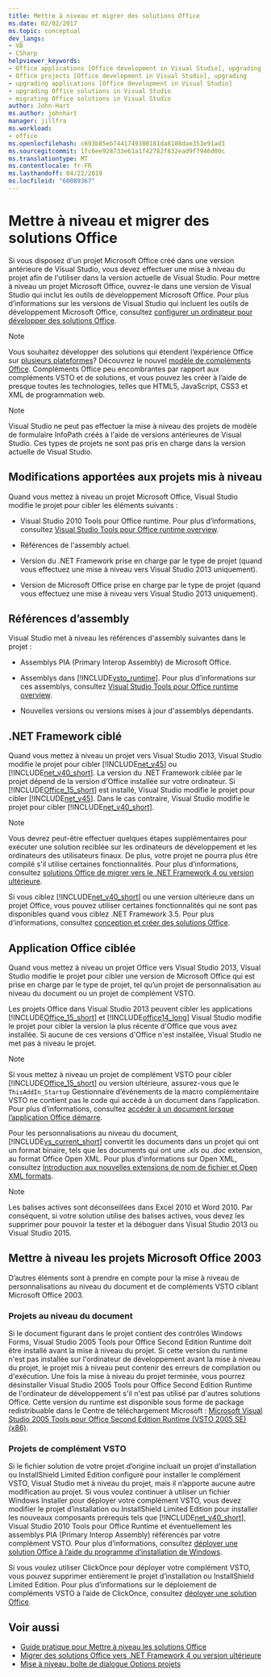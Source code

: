 ```yaml
---
title: Mettre à niveau et migrer des solutions Office
ms.date: 02/02/2017
ms.topic: conceptual
dev_langs:
- VB
- CSharp
helpviewer_keywords:
- Office applications [Office development in Visual Studio], upgrading
- Office projects [Office development in Visual Studio], upgrading
- upgrading applications [Office development in Visual Studio]
- upgrading Office solutions in Visual Studio
- migrating Office solutions in Visual Studio
author: John-Hart
ms.author: johnhart
manager: jillfra
ms.workload:
- office
ms.openlocfilehash: c693b85eb7441749300181da8108dae353e91ad1
ms.sourcegitcommit: 1fc6ee928733e61a1f42782f832ead9f7946d00c
ms.translationtype: MT
ms.contentlocale: fr-FR
ms.lasthandoff: 04/22/2019
ms.locfileid: "60089367"
---
```

# <a name="upgrade-and-migrate-office-solutions"></a>Mettre à niveau et migrer des solutions Office
  Si vous disposez d'un projet Microsoft Office créé dans une version antérieure de Visual Studio, vous devez effectuer une mise à niveau du projet afin de l'utiliser dans la version actuelle de Visual Studio. Pour mettre à niveau un projet Microsoft Office, ouvrez-le dans une version de Visual Studio qui inclut les outils de développement Microsoft Office. Pour plus d’informations sur les versions de Visual Studio qui incluent les outils de développement Microsoft Office, consultez [configurer un ordinateur pour développer des solutions Office](../vsto/configuring-a-computer-to-develop-office-solutions.md).

> [!NOTE]
>  Vous souhaitez développer des solutions qui étendent l’expérience Office sur [plusieurs plateformes](https://dev.office.com/add-in-availability)? Découvrez le nouvel [modèle de compléments Office](https://dev.office.com/docs/add-ins/overview/office-add-ins). Compléments Office peu encombrantes par rapport aux compléments VSTO et de solutions, et vous pouvez les créer à l’aide de presque toutes les technologies, telles que HTML5, JavaScript, CSS3 et XML de programmation web.

> [!NOTE]
>  Visual Studio ne peut pas effectuer la mise à niveau des projets de modèle de formulaire InfoPath créés à l'aide de versions antérieures de Visual Studio. Ces types de projets ne sont pas pris en charge dans la version actuelle de Visual Studio.

## <a name="changes-to-upgraded-projects"></a>Modifications apportées aux projets mis à niveau
 Quand vous mettez à niveau un projet Microsoft Office, Visual Studio modifie le projet pour cibler les éléments suivants :

- Visual Studio 2010 Tools pour Office runtime. Pour plus d’informations, consultez [Visual Studio Tools pour Office runtime overview](../vsto/visual-studio-tools-for-office-runtime-overview.md).

- Références de l'assembly actuel.

- Version du .NET Framework prise en charge par le type de projet (quand vous effectuez une mise à niveau vers Visual Studio 2013 uniquement).

- Version de Microsoft Office prise en charge par le type de projet (quand vous effectuez une mise à niveau vers Visual Studio 2013 uniquement).

## <a name="assembly-references"></a>Références d’assembly
 Visual Studio met à niveau les références d'assembly suivantes dans le projet :

- Assemblys PIA (Primary Interop Assembly) de Microsoft Office.

- Assemblys dans [!INCLUDE[vsto_runtime](../vsto/includes/vsto-runtime-md.md)]. Pour plus d’informations sur ces assemblys, consultez [Visual Studio Tools pour Office runtime overview](../vsto/visual-studio-tools-for-office-runtime-overview.md).

- Nouvelles versions ou versions mises à jour d'assemblys dépendants.

## <a name="targeted-net-framework"></a>.NET Framework ciblé
 Quand vous mettez à niveau un projet vers Visual Studio 2013, Visual Studio modifie le projet pour cibler [!INCLUDE[net_v45](../vsto/includes/net-v45-md.md)] ou [!INCLUDE[net_v40_short](../sharepoint/includes/net-v40-short-md.md)]. La version du .NET Framework ciblée par le projet dépend de la version d'Office installée sur votre ordinateur. Si [!INCLUDE[Office_15_short](../vsto/includes/office-15-short-md.md)] est installé, Visual Studio modifie le projet pour cibler [!INCLUDE[net_v45](../vsto/includes/net-v45-md.md)]. Dans le cas contraire, Visual Studio modifie le projet pour cibler [!INCLUDE[net_v40_short](../sharepoint/includes/net-v40-short-md.md)].

> [!NOTE]
>  Vous devrez peut-être effectuer quelques étapes supplémentaires pour exécuter une solution reciblée sur les ordinateurs de développement et les ordinateurs des utilisateurs finaux. De plus, votre projet ne pourra plus être compilé s'il utilise certaines fonctionnalités. Pour plus d’informations, consultez [solutions Office de migrer vers le .NET Framework 4 ou version ultérieure](../vsto/migrating-office-solutions-to-the-dotnet-framework-4-or-later.md).

 Si vous ciblez [!INCLUDE[net_v40_short](../sharepoint/includes/net-v40-short-md.md)] ou une version ultérieure dans un projet Office, vous pouvez utiliser certaines fonctionnalités qui ne sont pas disponibles quand vous ciblez .NET Framework 3.5. Pour plus d’informations, consultez [conception et créer des solutions Office](../vsto/designing-and-creating-office-solutions.md).

## <a name="targeted-office-application"></a>Application Office ciblée
 Quand vous mettez à niveau un projet Office vers Visual Studio 2013, Visual Studio modifie le projet pour cibler une version de Microsoft Office qui est prise en charge par le type de projet, tel qu’un projet de personnalisation au niveau du document ou un projet de complément VSTO.

 Les projets Office dans Visual Studio 2013 peuvent cibler les applications [!INCLUDE[Office_15_short](../vsto/includes/office-15-short-md.md)] et [!INCLUDE[office14_long](../vsto/includes/office14-long-md.md)]  Visual Studio modifie le projet pour cibler la version la plus récente d'Office que vous avez installée. Si aucune de ces versions d'Office n'est installée, Visual Studio ne met pas à niveau le projet.

> [!NOTE]
>  Si vous mettez à niveau un projet de complément VSTO pour cibler [!INCLUDE[Office_15_short](../vsto/includes/office-15-short-md.md)] ou version ultérieure, assurez-vous que le `ThisAddIn_Startup` Gestionnaire d’événements de la macro complémentaire VSTO ne contient pas le code qui accède à un document dans l’application. Pour plus d’informations, consultez [accéder à un document lorsque l’application Office démarre](../vsto/programming-vsto-add-ins.md#AccessingDocuments).

 Pour les personnalisations au niveau du document, [!INCLUDE[vs_current_short](../sharepoint/includes/vs-current-short-md.md)] convertit les documents dans un projet qui ont un format binaire, tels que les documents qui ont une *.xls* ou *.doc* extension, au format Office Open XML. Pour plus d’informations sur Open XML, consultez [Introduction aux nouvelles extensions de nom de fichier et Open XML formats](https://support.office.com/en-nz/article/Introduction-to-new-file-name-extensions-eca81dcb-5626-4e5b-8362-524d13ae4ec1).

> [!NOTE]
>  Les balises actives sont déconseillées dans Excel 2010 et Word 2010. Par conséquent, si votre solution utilise des balises actives, vous devez les supprimer pour pouvoir la tester et la déboguer dans Visual Studio 2013 ou Visual Studio 2015.

## <a name="upgrade-microsoft-office-2003-projects"></a>Mettre à niveau les projets Microsoft Office 2003
 D’autres éléments sont à prendre en compte pour la mise à niveau de personnalisations au niveau du document et de compléments VSTO ciblant Microsoft Office 2003.

### <a name="document-level-projects"></a>Projets au niveau du document
 Si le document figurant dans le projet contient des contrôles Windows Forms, Visual Studio 2005 Tools pour Office Second Edition Runtime doit être installé avant la mise à niveau du projet. Si cette version du runtime n'est pas installée sur l'ordinateur de développement avant la mise à niveau du projet, le projet mis à niveau peut contenir des erreurs de compilation ou d'exécution. Une fois la mise à niveau du projet terminée, vous pourrez désinstaller Visual Studio 2005 Tools pour Office Second Edition Runtime de l'ordinateur de développement s'il n'est pas utilisé par d'autres solutions Office. Cette version du runtime est disponible sous forme de package redistribuable dans le Centre de téléchargement Microsoft : [Microsoft Visual Studio 2005 Tools pour Office Second Edition Runtime (VSTO 2005 SE) (x86)](http://go.microsoft.com/fwlink/?linkid=49612).

### <a name="vsto-add-in-projects"></a>Projets de complément VSTO
 Si le fichier solution de votre projet d’origine incluait un projet d’installation ou InstallShield Limited Edition configuré pour installer le complément VSTO, Visual Studio met à niveau du projet, mais il n’apporte aucune autre modification au projet. Si vous voulez continuer à utiliser un fichier Windows Installer pour déployer votre complément VSTO, vous devez modifier le projet d’installation ou InstallShield Limited Edition pour installer les nouveaux composants prérequis tels que [!INCLUDE[net_v40_short](../sharepoint/includes/net-v40-short-md.md)], Visual Studio 2010 Tools pour Office Runtime et éventuellement les assemblys PIA (Primary Interop Assembly) référencés par votre complément VSTO. Pour plus d’informations, consultez [déployer une solution Office à l’aide du programme d’installation de Windows](../vsto/deploying-an-office-solution-by-using-windows-installer.md).

 Si vous voulez utiliser ClickOnce pour déployer votre complément VSTO, vous pouvez supprimer entièrement le projet d’installation ou InstallShield Limited Edition. Pour plus d’informations sur le déploiement de compléments VSTO à l’aide de ClickOnce, consultez [déployer une solution Office](../vsto/deploying-an-office-solution.md).

## <a name="see-also"></a>Voir aussi
- [Guide pratique pour Mettre à niveau les solutions Office](https://msdn.microsoft.com/a269e539-b717-4680-a568-2152b070347e)
- [Migrer des solutions Office vers .NET Framework 4 ou version ultérieure](../vsto/migrating-office-solutions-to-the-dotnet-framework-4-or-later.md)
- [Mise à niveau, boîte de dialogue Options projets](../vsto/project-upgrade-options-dialog-box.md)

